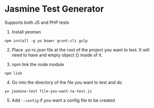 # Jasmine Test Generator

Supports both JS and PHP tests

1) Install yeoman 

`npm install -g yo bower grunt-cli gulp`


2) Place .yo-rc.json file at the root of the project you want to test. It will need to have and empty object {} inside of it.

3) npm link the node module

`npm link`

4) Go into the directory of the file you want to test and do

`yo jasmine-test file-you-want-to-test.js`

5) Add `--config` if you want a config file to be created
